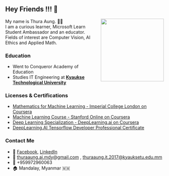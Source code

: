 ## Hey Friends !!! 👋

<img align="right" width="200" height="200" src="https://github.com/ThuraAung1601/About_Me/blob/gh-pages/mee.jpeg">

My name is Thura Aung. 👨‍💻 <br />
I am a curious learner, Microsoft Learn Student Ambassador and an educator. <br />
Fields of interest are Computer Vision, AI Ethics and Applied Math.

### Education

- Went to Conqueror Academy of Education
- Studies IT Engineering at [**Kyaukse Technological University**](https://www.kyauksetu.edu.mm/)

### Licenses & Certifications

- [Mathematics for Machine Learning - Imperial College London on Coursera](https://www.coursera.org/account/accomplishments/specialization/certificate/HLKJS7S6CL5U)
- [Machine Learning Course - Stanford Online on Coursera](https://www.coursera.org/account/accomplishments/certificate/UR5GRU4TVGG5)
- [Deep Learning Specialization - DeepLearning.ai on Coursera](https://www.coursera.org/account/accomplishments/specialization/certificate/XXKRZ3HYNUL5)
- [DeepLearning.AI Tensorflow Developer Professional Certificate](https://www.coursera.org/account/accomplishments/specialization/certificate/28ZKMPT9UDHA)

### Contact Me

- 👋 [Facebook](http://www.facebook.com/thura1601), [LinkedIn](https://www.linkedin.com/in/thura-aung/)
- 📧 thuraaung.ai.mdy@gmail.com , thuraaung.it.2017@kyauksetu.edu.mm 
- 📱 +959972960063
- 🏠 Mandalay, Myanmar 🇲🇲
